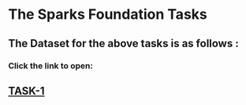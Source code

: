 # The Sparks Foundation Tasks
## The Dataset for the above tasks is as follows :
### Click the link to open:

[TASK-1](http://bit.ly/w-data)
--
